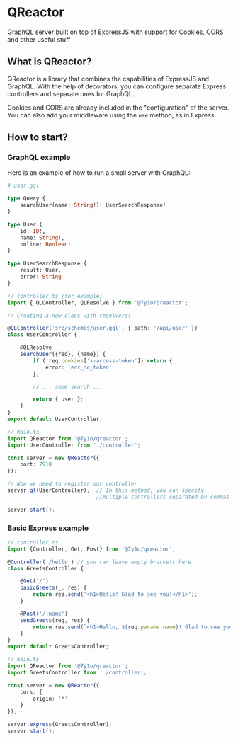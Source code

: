 # QReactor
GraphQL server built on top of ExpressJS with support for Cookies, CORS and other useful stuff

## What is QReactor?
QReactor is a library that combines the capabilities of ExpressJS and GraphQL. With the help of decorators, you can configure separate Express controllers and separate ones for GraphQL.

Cookies and CORS are already included in the "configuration" of the server. You can also add your middleware using the `use` method, as in Express.

## How to start?

### GraphQL example
Here is an example of how to run a small server with GraphQL:

```graphql
# user.gql

type Query {
    searchUser(name: String!): UserSearchResponse!
}

type User {
    id: ID!,
    name: String!,
    online: Boolean!
}

type UserSearchResponse {
    result: User,
    error: String
}

```

```typescript
// controller.ts (for example)
import { QLController, QLResolve } from '@7y1o/qreactor';

// Creating a new class with resolvers:

@QLController('src/schemas/user.gql', { path: '/api/user' })
class UserController {

    @QLResolve
    searchUser({req}, {name}) {
        if (!req.cookies['x-access-token']) return {
            error: 'err_no_token'
        };

        // ... some search ...

        return { user };
    }
}
export default UserController;
```

```typescript
// main.ts
import QReactor from '@7y1o/qreactor';
import UserController from './controller';

const server = new QReactor({
    port: 7910
});

// Now we need to register our controller
server.ql(UserController);  // In this method, you can specify 
                            //multiple controllers separated by commas

server.start();
```

### Basic Express example

```typescript
// controller.ts
import {Controller, Get, Post} from '@7y1o/qreactor';

@Controller('/hello') // you can leave empty brackets here
class GreetsController {

    @Get('/')
    basicGreets(_, res) {
        return res.send('<h1>Hello! Glad to see you!</h1>');
    }

    @Post('/:name')
    sendGreets(req, res) {
        return res.send(`<h1>Hello, ${req.params.name}! Glad to see you!</h1>`);
    }
}
export default GreetsController;
```

```typescript
// main.ts
import QReactor from '@7y1o/qreactor';
import GreetsController from './controller';

const server = new QReactor({
    cors: {
        origin: '*'
    }
});

server.express(GreetsController);
server.start();
```